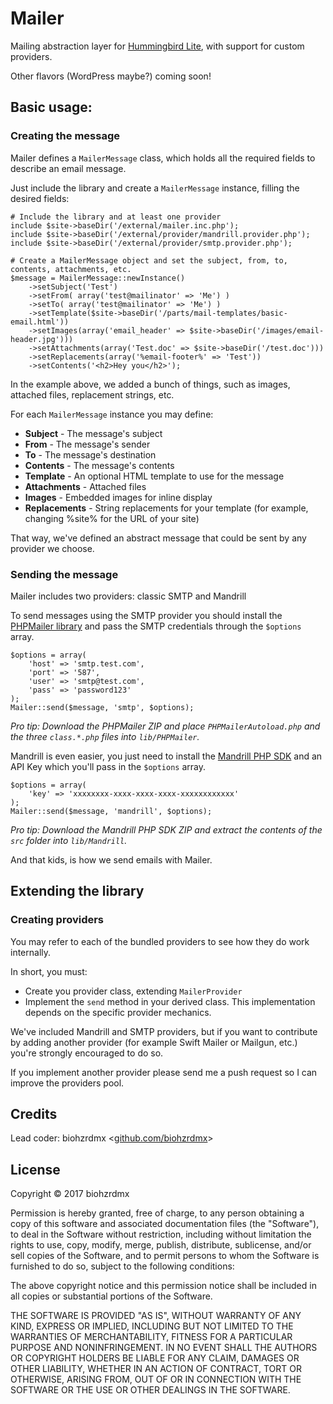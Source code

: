 # Mailer

Mailing abstraction layer for [Hummingbird Lite](https://github.com/biohzrdmx/hummingbird-lite), with support for custom providers.

Other flavors (WordPress maybe?) coming soon!

## Basic usage:

### Creating the message

Mailer defines a `MailerMessage` class, which holds all the required fields to describe an email message.

Just include the library and create a `MailerMessage` instance, filling the desired fields:

	# Include the library and at least one provider
	include $site->baseDir('/external/mailer.inc.php');
	include $site->baseDir('/external/provider/mandrill.provider.php');
	include $site->baseDir('/external/provider/smtp.provider.php');

	# Create a MailerMessage object and set the subject, from, to, contents, attachments, etc.
	$message = MailerMessage::newInstance()
		->setSubject('Test')
		->setFrom( array('test@mailinator' => 'Me') )
		->setTo( array('test@mailinator' => 'Me') )
		->setTemplate($site->baseDir('/parts/mail-templates/basic-email.html'))
		->setImages(array('email_header' => $site->baseDir('/images/email-header.jpg')))
		->setAttachments(array('Test.doc' => $site->baseDir('/test.doc')))
		->setReplacements(array('%email-footer%' => 'Test'))
		->setContents('<h2>Hey you</h2>');

In the example above, we added a bunch of things, such as images, attached files, replacement strings, etc.

For each `MailerMessage` instance you may define:

- **Subject** - The message's subject
- **From** - The message's sender
- **To** - The message's destination
- **Contents** - The message's contents
- **Template** - An optional HTML template to use for the message
- **Attachments** - Attached files
- **Images** - Embedded images for inline display
- **Replacements** - String replacements for your template (for example, changing %site% for the URL of your site)

That way, we've defined an abstract message that could be sent by any provider we choose.

### Sending the message

Mailer includes two providers: classic SMTP and Mandrill

To send messages using the SMTP provider you should install the [PHPMailer library](https://github.com/PHPMailer/PHPMailer) and pass the SMTP credentials through the `$options` array.

	$options = array(
		'host' => 'smtp.test.com',
		'port' => '587',
		'user' => 'smtp@test.com',
		'pass' => 'password123'
	);
	Mailer::send($message, 'smtp', $options);

*Pro tip: Download the PHPMailer ZIP and place `PHPMailerAutoload.php` and the three `class.*.php` files into `lib/PHPMailer`.*

Mandrill is even easier, you just need to install the [Mandrill PHP SDK](https://bitbucket.org/mailchimp/mandrill-api-php/downloads) and an API Key which you'll pass in the `$options` array.

	$options = array(
		'key' => 'xxxxxxxx-xxxx-xxxx-xxxx-xxxxxxxxxxxx'
	);
	Mailer::send($message, 'mandrill', $options);

*Pro tip: Download the Mandrill PHP SDK ZIP and extract the contents of the `src` folder into `lib/Mandrill`.*

And that kids, is how we send emails with Mailer.

## Extending the library

### Creating providers

You may refer to each of the bundled providers to see how they do work internally.

In short, you must:

- Create you provider class, extending `MailerProvider`
- Implement the `send` method in your derived class. This implementation depends on the specific provider mechanics.

We've included Mandrill and SMTP providers, but if you want to contribute by adding another provider (for example Swift Mailer or Mailgun, etc.) you're strongly encouraged to do so.

If you implement another provider please send me a push request so I can improve the providers pool.

## Credits

Lead coder: biohzrdmx <[github.com/biohzrdmx](https://github.com/biohzrdmx)>

## License

Copyright © 2017 biohzrdmx

Permission is hereby granted, free of charge, to any person obtaining a copy of this software and associated documentation files (the "Software"), to deal in the Software without restriction, including without limitation the rights to use, copy, modify, merge, publish, distribute, sublicense, and/or sell copies of the Software, and to permit persons to whom the Software is furnished to do so, subject to the following conditions:

The above copyright notice and this permission notice shall be included in all copies or substantial portions of the Software.

THE SOFTWARE IS PROVIDED "AS IS", WITHOUT WARRANTY OF ANY KIND, EXPRESS OR IMPLIED, INCLUDING BUT NOT LIMITED TO THE WARRANTIES OF MERCHANTABILITY, FITNESS FOR A PARTICULAR PURPOSE AND NONINFRINGEMENT. IN NO EVENT SHALL THE AUTHORS OR COPYRIGHT HOLDERS BE LIABLE FOR ANY CLAIM, DAMAGES OR OTHER LIABILITY, WHETHER IN AN ACTION OF CONTRACT, TORT OR OTHERWISE, ARISING FROM, OUT OF OR IN CONNECTION WITH THE SOFTWARE OR THE USE OR OTHER DEALINGS IN THE SOFTWARE.